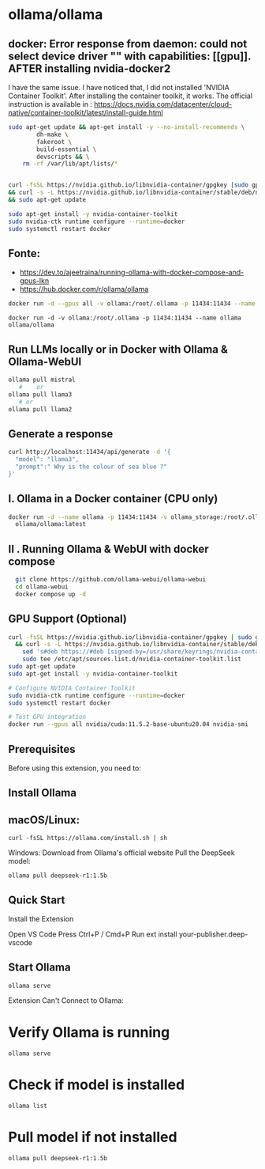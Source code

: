# ollama/ollama

## docker: Error response from daemon: could not select device driver "" with capabilities: [[gpu]]. AFTER installing nvidia-docker2

I have the same issue. I have noticed that, I did not installed 'NVIDIA Container Toolkit'. After installing the container toolkit, it works. The official instruction is available in : https://docs.nvidia.com/datacenter/cloud-native/container-toolkit/latest/install-guide.html

```sh
sudo apt-get update && apt-get install -y --no-install-recommends \                                                                             
        dh-make \
        fakeroot \                                                                 
        build-essential \
        devscripts && \
    rm -rf /var/lib/apt/lists/*


curl -fsSL https://nvidia.github.io/libnvidia-container/gpgkey |sudo gpg --dearmor -o /usr/share/keyrings/nvidia-container-toolkit-keyring.gpg \
&& curl -s -L https://nvidia.github.io/libnvidia-container/stable/deb/nvidia-container-toolkit.list | sed 's#deb https://#deb [signed-by=/usr/share/keyrings/nvidia-container-toolkit-keyring.gpg] https://#g' | sudo tee /etc/apt/sources.list.d/nvidia-container-toolkit.list \
&& sudo apt-get update

sudo apt-get install -y nvidia-container-toolkit
sudo nvidia-ctk runtime configure --runtime=docker
sudo systemctl restart docker
```

## Fonte:
- https://dev.to/ajeetraina/running-ollama-with-docker-compose-and-gpus-lkn
- https://hub.docker.com/r/ollama/ollama


```sh
docker run -d --gpus all -v ollama:/root/.ollama -p 11434:11434 --name ollama ollama/ollama:latest
```


`docker run -d -v ollama:/root/.ollama -p 11434:11434 --name ollama ollama/ollama`

## Run LLMs locally or in Docker with Ollama & Ollama-WebUI
```sh
ollama pull mistral
   #    or 
ollama pull llama3
   # or 
ollama pull llama2 
```

## Generate a response
```sh
curl http://localhost:11434/api/generate -d '{
  "model": "llama3",
  "prompt":" Why is the colour of sea blue ?"
}'

```

## I. Ollama in a Docker container (CPU only)
```sh
docker run -d --name ollama -p 11434:11434 -v ollama_storage:/root/.ollama \
  ollama/ollama:latest
```

## II . Running Ollama & WebUI with docker compose
  ```sh
    git clone https://github.com/ollama-webui/ollama-webui
    cd ollama-webui
    docker compose up -d
```

## GPU Support (Optional)

```sh
curl -fsSL https://nvidia.github.io/libnvidia-container/gpgkey | sudo gpg --dearmor -o /usr/share/keyrings/nvidia-container-toolkit-keyring.gpg \
  && curl -s -L https://nvidia.github.io/libnvidia-container/stable/deb/nvidia-container-toolkit.list | \
    sed 's#deb https://#deb [signed-by=/usr/share/keyrings/nvidia-container-toolkit-keyring.gpg] https://#g' | \
    sudo tee /etc/apt/sources.list.d/nvidia-container-toolkit.list
sudo apt-get update
sudo apt-get install -y nvidia-container-toolkit

# Configure NVIDIA Container Toolkit
sudo nvidia-ctk runtime configure --runtime=docker
sudo systemctl restart docker

# Test GPU integration
docker run --gpus all nvidia/cuda:11.5.2-base-ubuntu20.04 nvidia-smi
```

## Prerequisites
Before using this extension, you need to:

## Install Ollama

## macOS/Linux:
`curl -fsSL https://ollama.com/install.sh | sh`

Windows: Download from Ollama's official website
Pull the DeepSeek model:

`ollama pull deepseek-r1:1.5b`

## Quick Start
Install the Extension

Open VS Code
Press Ctrl+P / Cmd+P
Run ext install your-publisher.deep-vscode

## Start Ollama

`ollama serve`

Extension Can't Connect to Ollama:

# Verify Ollama is running
`ollama serve`

# Check if model is installed
`ollama list`

# Pull model if not installed
`ollama pull deepseek-r1:1.5b`